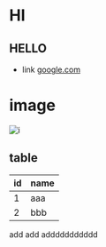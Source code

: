 # HI
## HELLO

* link
[google.com](google.com)

# image
![i](http://finfra.com/f/f.png)

## table
| id| name |
|---|------|
|1  | aaa  |
|2  | bbb  | 

add
add
addddddddddd
